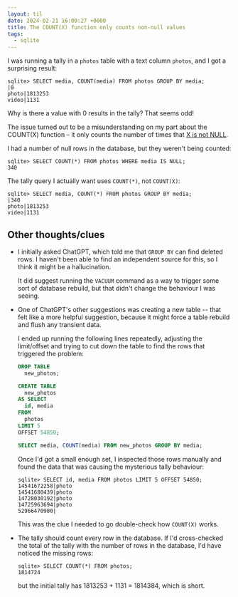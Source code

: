 ```yaml
---
layout: til
date: 2024-02-21 16:00:27 +0000
title: The COUNT(X) function only counts non-null values
tags:
  - sqlite
---
```

I was running a tally in a `photos` table with a text column `photos`, and I got a surprising result:

```
sqlite> SELECT media, COUNT(media) FROM photos GROUP BY media;
|0
photo|1813253
video|1131
```

Why is there a value with 0 results in the tally?
That seems odd!

The issue turned out to be a misunderstanding on my part about the COUNT(X) function – it only counts the number of times that [X is not NULL](https://www.sqlite.org/lang_aggfunc.html#count).

I had a number of null rows in the database, but they weren't being counted:

```
sqlite> SELECT COUNT(*) FROM photos WHERE media IS NULL;
340
```

The tally query I actually want uses `COUNT(*)`, not `COUNT(X)`:

```
sqlite> SELECT media, COUNT(*) FROM photos GROUP BY media;
|340
photo|1813253
video|1131
```

## Other thoughts/clues

*   I initially asked ChatGPT, which told me that `GROUP BY` can find deleted rows.
    I haven't been able to find an independent source for this, so I think it might be a hallucination.
    
    It did suggest running the `VACUUM` command as a way to trigger some sort of database rebuild, but that didn't change the behaviour I was seeing.
    
*   One of ChatGPT's other suggestions was creating a new table -- that felt like a more helpful suggestion, because it might force a table rebuild and flush any transient data.

    I ended up running the following lines repeatedly, adjusting the limit/offset and trying to cut down the table to find the rows that triggered the problem:

    ```sql
    DROP TABLE
      new_photos;

    CREATE TABLE
      new_photos
    AS SELECT
      id, media
    FROM
      photos
    LIMIT 5
    OFFSET 54850;
    
    SELECT media, COUNT(media) FROM new_photos GROUP BY media;
    ```

    Once I'd got a small enough set, I inspected those rows manually and found the data that was causing the mysterious tally behaviour:
    
    ```
    sqlite> SELECT id, media FROM photos LIMIT 5 OFFSET 54850;
    14541672258|photo
    14541680439|photo
    14728030192|photo
    14725963694|photo
    52966470900|
    ```
    
    This was the clue I needed to go double-check how `COUNT(X)` works.

*   The tally should count every row in the database.
    If I'd cross-checked the total of the tally with the number of rows in the database, I'd have noticed the missing rows:

    ```
    sqlite> SELECT COUNT(*) FROM photos;
    1814724
    ```
    
    but the initial tally has 1813253 + 1131 = 1814384, which is short.
